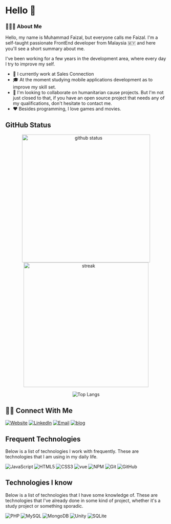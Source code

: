 # Hello 👋

### 👨🏻‍💻 About Me
Hello, my name is Muhammad Faizal, but everyone calls me Faizal. I'm a self-taught passionate FrontEnd developer from Malaysia 🇲🇾 and here you'll see a short summary about me.

I've been working for a few years in the development area, where every day I try to improve my self.

- 💼 I currently work at Sales Connection
- 🎓 At the moment studying mobile applications development as to improve my skill set.
- 👯 I'm looking to collaborate on humanitarian cause projects. But I'm not just closed to that, if you have an open source project that needs any of my qualifications, don't hesitate to contact me.
- ❤ Besides programming, I love games and movies.

## GitHub Status
<p align="center">
    <img alt="github status" width="400px" src="https://github-readme-stats.vercel.app/api?username=faizalayub&theme=radical&show_icons=true&hide_border=false&count_private=false&include_all_commits=true&line_height=24.5">
    <img alt="streak" width="390px" src="http://github-readme-streak-stats.herokuapp.com/?user=faizalayub&theme=radical&show_icons=true">
</p>

<p align="center">
    <img alt="Top Langs" src="https://github-readme-stats.vercel.app/api/top-langs/?username=faizalayub&layout=compact&theme=radical&langs_count=10">
</p>


## 🤝🏻 Connect With Me

<p align="">
    <a href="#"><img alt="Website" src="https://img.shields.io/badge/Website-https://faizalayub.com-purple?style=flat-square&logo=google-chrome"></a>
    <a href="https://www.linkedin.com/in/faizalayub29"><img alt="LinkedIn" src="https://img.shields.io/badge/LinkedIn-faizalayub-purple?style=flat-square&logo=linkedin"></a>
    <a href="mailto:faizalayub29@gmail.com"><img alt="Email" src="https://img.shields.io/badge/email-faizalayub29@gmail.com-purple?style=flat-square&logo=Gmail"></a>
    <a href="https://codepen.io/faizalayub"><img alt="blog" src="https://img.shields.io/badge/codepen-https://codepen.io/faizalayub-purple?style=flat-square&logo=codepen"></a>
</p>

## Frequent Technologies

Below is a list of technologies I work with frequently. These are technologies that I am using in my daily life.

![JavaScript](https://img.shields.io/badge/-JavaScript-f7df1e?style=flat-square&logo=javascript&logoColor=black)
![HTML5](https://img.shields.io/badge/-HTML5-ef6023?style=flat-square&logo=html5&logoColor=white)
![CSS3](https://img.shields.io/badge/-CSS3-59a6ea?style=flat-square&logo=css3)
![vue](https://img.shields.io/badge/-Vue.js-41b883?style=flat-square&logo=Vue.js&logoColor=white)
![NPM](https://img.shields.io/badge/NPM-CB3837.svg?logo=npm)
![Git](https://img.shields.io/badge/-Git-f05033?style=flat-square&logo=git&logoColor=white)
![GitHub](https://img.shields.io/badge/-GitHub-181717?style=flat-square&logo=github)


## Technologies I know

Below is a list of technologies that I have some knowledge of. These are technologies that I've already done in some kind of project, whether it's a study project or something sporadic.

![PHP](https://img.shields.io/badge/-PHP-777BB4?style=flat-square&logo=php&logoColor=white)
![MySQL](https://img.shields.io/badge/-MySQL-00000F?style=flat-square&logo=mysql&logoColor=white)
![MongoDB](https://img.shields.io/badge/-MongoDB-4EA94B?style=flat-square&logo=mongodb&logoColor=white)
![Unity](https://img.shields.io/badge/-Unity-100000?style=flat-square&logo=unity&logoColor=white)
![SQLite](https://img.shields.io/badge/-SQLite-07405E?style=flat-square&logo=sqlite&logoColor=white)

